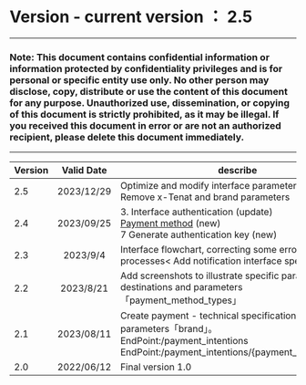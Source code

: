 # Version    -    current version ： 2.5
_________________
### Note: This document contains confidential information or information protected by confidentiality privileges and is for personal or specific entity use only. No other person may disclose, copy, distribute or use the content of this document for any purpose. Unauthorized use, dissemination, or copying of this document is strictly prohibited, as it may be illegal. If you received this document in error or are not an authorized recipient, please delete this document immediately.



_________________
 
| Version      | Valid Date	 | describe                       |Updater|
| ------ | :-----------: | -------------------------------------------|-----     |   
| 2.5     |   2023/12/29    |Optimize and modify interface parameters<br>Remove x-Tenat and brand parameters|Wayne.Wang|
| 2.4     |   2023/09/25     |3. Interface authentication (update)<br>[Payment method](/en/APIdocumentationdescription.md) (new)<br>7 Generate authentication key (new)|Wayne.Wang|
| 2.3     |   2023/9/4    |Interface flowchart, correcting some erroneous processes< Add notification interface specification.|Wayne.Wang|
| 2.2     |   2023/8/21    |Add screenshots to illustrate specific parameter destinations and parameters「payment_method_types」|Wayne.Wang|
| 2.1     |   2023/08/11    |Create payment - technical specifications, add parameters「brand」。<br>EndPoint:/payment_intentions<br>EndPoint:/payment_intentions/{payment_intentions_id}|Wayne.Wang|
| 2.0     |   2022/06/12    |Final version 1.0|Denny Pujo|
